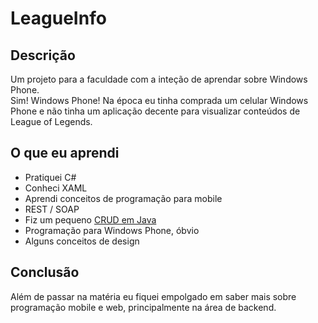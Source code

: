 # LeagueInfo
## Descrição
Um projeto para a faculdade com a inteção de aprendar sobre Windows Phone.<br>Sim! Windows Phone! Na época eu tinha comprada um celular Windows Phone e não tinha um aplicação decente para visualizar conteúdos de League of Legends.
## O que eu aprendi
* Pratiquei C#
* Conheci XAML
* Aprendi conceitos de programação para mobile
* REST / SOAP
* Fiz um pequeno [CRUD em Java](https://github.com/klausner17/LeagueServiceMaven)
* Programação para Windows Phone, óbvio
* Alguns conceitos de design
## Conclusão
Além de passar na matéria eu fiquei empolgado em saber mais sobre programação mobile e web, principalmente na área de backend.
